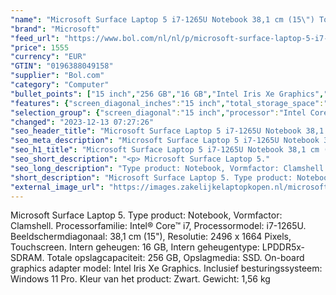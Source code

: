 ```yaml
---
"name": "Microsoft Surface Laptop 5 i7-1265U Notebook 38,1 cm (15\") Touchscreen Intel® Core™ i7 16 GB LPDDR5x-SDRAM 256 GB SSD Wi-Fi 6 (802.11ax) Windows 11 Pro Zwart"
"brand": "Microsoft"
"feed_url": "https://www.bol.com/nl/nl/p/microsoft-surface-laptop-5-i7-1265u-notebook-38-1-cm-touchscreen-intel-core-i7-16-gb-lpddr5x-sdram-256-gb-ssd-wi-fi-6-windows-11-pro-zwart/9300000126608479"
"price": 1555
"currency": "EUR"
"GTIN": "0196388049158"
"supplier": "Bol.com"
"category": "Computer"
"bullet_points": ["15 inch","256 GB","16 GB","Intel Iris Xe Graphics","Windows"]
"features": {"screen_diagonal_inches":"15 inch","total_storage_space":"256 GB","memory_size":"16 GB","graphics_card":"Intel Iris Xe Graphics","operating_system":"Windows"}
"selection_group": {"screen_diagonal":"15 inch","processor":"Intel Core i7","changed_price_past_3_days":false,"product_family":"Surface Laptop 5"}
"changed": "2023-12-13 07:27:26"
"seo_header_title": "Microsoft Surface Laptop 5 i7-1265U Notebook 38,1 cm (15\") Touchscreen Intel® Core™ i7 16 GB LPDDR5x-SDRAM 256 GB SSD Wi-Fi 6 (802.11ax) Windows 11 Pro Zwart"
"seo_meta_description": "Microsoft Surface Laptop 5 i7-1265U Notebook 38,1 cm (15\") Touchscreen Intel® Core™ i7 16 GB LPDDR5x-SDRAM 256 GB SSD Wi-Fi 6 (802.11ax) Windows 11 Pro Zwart"
"seo_h1_title": "Microsoft Surface Laptop 5 i7-1265U Notebook 38,1 cm (15\") Touchscreen Intel® Core™ i7 16 GB LPDDR5x-SDRAM 256 GB SSD Wi-Fi 6 (802.11ax) Windows 11 Pro Zwart"
"seo_short_description": "<p> Microsoft Surface Laptop 5."
"seo_long_description": "Type product: Notebook, Vormfactor: Clamshell. Processorfamilie: Intel® Core™ i7, Processormodel: i7-1265U. Beeldschermdiagonaal: 38,1 cm (15\"), Resolutie: 2496 x 1664 Pixels, Touchscreen. Intern geheugen: 16 GB, Intern geheugentype: LPDDR5x-SDRAM. Totale opslagcapaciteit: 256 GB, Opslagmedia: SSD. On-board graphics adapter model: Intel Iris Xe Graphics. Inclusief besturingssysteem: Windows 11 Pro. Kleur van het product: Zwart. Gewicht: 1,56 kg </p>"
"short_description": "Microsoft Surface Laptop 5. Type product: Notebook, Vormfactor: Clamshell. Processorfamilie: Intel® Core™ i7, Processormodel: i7-1265U. Beeldschermdiagonaal: 38,1 cm (15\"), Resolutie: 2496 x 1664 Pixels, Touchscreen. Intern geheugen: 16 GB, Intern geheugentype: LPDDR5x-SDRAM. Totale opslagcapaciteit: 256 GB, Opslagmedia: SSD. On-board graphics adapter model: Intel Iris Xe Graphics. Inclusief besturingssysteem: Windows 11 Pro. Kleur van het product: Zwart. Gewicht: 1,56 kg"
"external_image_url": "https://images.zakelijkelaptopkopen.nl/microsoft-surface-laptop-5-i7-1265u-notebook-38-1-cm-touchscreen-intel-core-i7-16-gb-lpddr5x-sdram-256-gb-ssd-wi-fi-6-windows-11-pro-zwart.webp"
---
```


<p> Microsoft Surface Laptop 5. Type product: Notebook, Vormfactor: Clamshell. Processorfamilie: Intel® Core™ i7, Processormodel: i7-1265U. Beeldschermdiagonaal: 38,1 cm (15"), Resolutie: 2496 x 1664 Pixels, Touchscreen. Intern geheugen: 16 GB, Intern geheugentype: LPDDR5x-SDRAM. Totale opslagcapaciteit: 256 GB, Opslagmedia: SSD. On-board graphics adapter model: Intel Iris Xe Graphics. Inclusief besturingssysteem: Windows 11 Pro. Kleur van het product: Zwart. Gewicht: 1,56 kg </p>